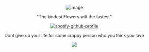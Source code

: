 <div align="center">
 
 ![image](https://github.com/user-attachments/assets/ef3a6147-25e8-46e2-9335-099d5ffce669)


"The kindest Flowers wilt the fastest"

[![spotify-github-profile](https://spotify-github-profile.kittinanx.com/api/view?uid=31usv2agjy2dc2ibjpln5faphf7y&cover_image=true&theme=natemoo-re&show_offline=false&background_color=121212&interchange=false&bar_color=FFFFC5&bar_color_cover=false)](https://github.com/kittinan/spotify-github-profile)

Dont give up your life for some crappy person who you think you love


![](https://komarev.com/ghpvc/?username=HeavenPiercehim&+color=yellow&label=bnnuys )



</div>

